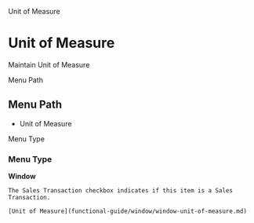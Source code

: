 
Unit of Measure
# Unit of Measure


Maintain Unit of Measure 

Menu Path
## Menu Path



- Unit of Measure

Menu Type
### Menu Type

**Window**

```
The Sales Transaction checkbox indicates if this item is a Sales Transaction.
```

```
[Unit of Measure](functional-guide/window/window-unit-of-measure.md)
```